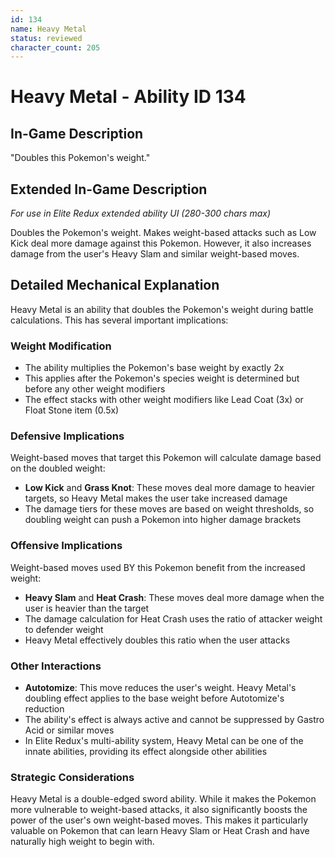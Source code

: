 ```yaml
---
id: 134
name: Heavy Metal
status: reviewed
character_count: 205
---
```


# Heavy Metal - Ability ID 134

## In-Game Description
"Doubles this Pokemon's weight."

## Extended In-Game Description
*For use in Elite Redux extended ability UI (280-300 chars max)*

Doubles the Pokemon's weight. Makes weight-based attacks such as Low Kick deal more damage against this Pokemon. However, it also increases damage from the user's Heavy Slam and similar weight-based moves.

## Detailed Mechanical Explanation
Heavy Metal is an ability that doubles the Pokemon's weight during battle calculations. This has several important implications:

### Weight Modification
- The ability multiplies the Pokemon's base weight by exactly 2x
- This applies after the Pokemon's species weight is determined but before any other weight modifiers
- The effect stacks with other weight modifiers like Lead Coat (3x) or Float Stone item (0.5x)

### Defensive Implications
Weight-based moves that target this Pokemon will calculate damage based on the doubled weight:
- **Low Kick** and **Grass Knot**: These moves deal more damage to heavier targets, so Heavy Metal makes the user take increased damage
- The damage tiers for these moves are based on weight thresholds, so doubling weight can push a Pokemon into higher damage brackets

### Offensive Implications
Weight-based moves used BY this Pokemon benefit from the increased weight:
- **Heavy Slam** and **Heat Crash**: These moves deal more damage when the user is heavier than the target
- The damage calculation for Heat Crash uses the ratio of attacker weight to defender weight
- Heavy Metal effectively doubles this ratio when the user attacks

### Other Interactions
- **Autotomize**: This move reduces the user's weight. Heavy Metal's doubling effect applies to the base weight before Autotomize's reduction
- The ability's effect is always active and cannot be suppressed by Gastro Acid or similar moves
- In Elite Redux's multi-ability system, Heavy Metal can be one of the innate abilities, providing its effect alongside other abilities

### Strategic Considerations
Heavy Metal is a double-edged sword ability. While it makes the Pokemon more vulnerable to weight-based attacks, it also significantly boosts the power of the user's own weight-based moves. This makes it particularly valuable on Pokemon that can learn Heavy Slam or Heat Crash and have naturally high weight to begin with.